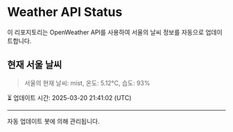 
# Weather API Status

이 리포지토리는 OpenWeather API를 사용하여 서울의 날씨 정보를 자동으로 업데이트합니다.

## 현재 서울 날씨
> 서울의 현재 날씨: mist, 온도: 5.12°C, 습도: 93%

⏳ 업데이트 시간: 2025-03-20 21:41:02 (UTC)

---
자동 업데이트 봇에 의해 관리됩니다.
